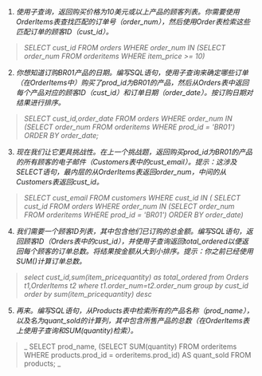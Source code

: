 1. _使用子查询，返回购买价格为10美元或以上产品的顾客列表。你需要使用OrderItems表查找匹配的订单号（order_num），然后使用Order表检索这些匹配订单的顾客ID（cust_id）。_
> _SELECT cust_id
FROM orders
WHERE order_num IN (SELECT order_num
FROM orderitems
WHERE item_price >= 10)_

2. _你想知道订购BR01产品的日期。编写SQL语句，使用子查询来确定哪些订单（在OrderItems中）购买了prod_id为BR01的产品，然后从Orders表中返回每个产品对应的顾客ID（cust_id）和订单日期（order_date）。按订购日期对结果进行排序。_
> _SELECT cust_id,order_date
FROM orders
WHERE order_num IN (SELECT order_num
FROM orderitems
WHERE prod_id = 'BR01')
ORDER BY order_date;_

3. _现在我们让它更具挑战性。在上一个挑战题，返回购买prod_id为BR01的产品的所有顾客的电子邮件（Customers表中的cust_email）。提示：这涉及SELECT语句，最内层的从OrderItems表返回order_num，中间的从Customers表返回cust_id。_
> _SELECT cust_email
FROM customers
WHERE cust_id IN (
SELECT cust_id
FROM orders
WHERE order_num IN (SELECT order_num
FROM orderitems
WHERE prod_id = 'BR01')
ORDER BY order_date)_

4. _我们需要一个顾客ID列表，其中包含他们已订购的总金额。编写SQL语句，返回顾客ID（Orders表中的cust_id），并使用子查询返回total_ordered以便返回每个顾客的订单总数。将结果按金额从大到小排序。提示：你之前已经使用SUM()计算订单总数。_
>_select cust_id,sum(item_price*quantity) as total_ordered
from Orders t1,OrderItems t2
where t1.order_num=t2.order_num
group by cust_id
order by sum(item_price*quantity)  desc_

5. _再来。编写SQL语句，从Products表中检索所有的产品名称（prod_name），以及名为quant_sold的计算列，其中包含所售产品的总数（在OrderItems表上使用子查询和SUM(quantity)检索）。_
> _
SELECT prod_name,
			(SELECT SUM(quantity)
			FROM orderitems
			WHERE products.prod_id = orderitems.prod_id) AS quant_sold
FROM products;
_
